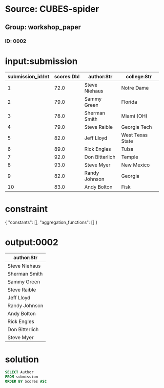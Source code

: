 # Source: CUBES-spider
## Group: workshop_paper
### ID: 0002

# input:submission

| submission_id:Int | scores:Dbl | author:Str | college:Str |
|---|---|---|---|
| 1 | 72.0 | Steve Niehaus | Notre Dame |
| 2 | 79.0 | Sammy Green | Florida |
| 3 | 78.0 | Sherman Smith | Miami (OH) |
| 4 | 79.0 | Steve Raible | Georgia Tech |
| 5 | 82.0 | Jeff Lloyd | West Texas State |
| 6 | 89.0 | Rick Engles | Tulsa |
| 7 | 92.0 | Don Bitterlich | Temple |
| 8 | 93.0 | Steve Myer | New Mexico |
| 9 | 82.0 | Randy Johnson | Georgia |
| 10 | 83.0 | Andy Bolton | Fisk |

# constraint

{
  "constants": [],
  "aggregation_functions": []
}

# output:0002

| author:Str |
|---|
| Steve Niehaus |
| Sherman Smith |
| Sammy Green |
| Steve Raible |
| Jeff Lloyd |
| Randy Johnson |
| Andy Bolton |
| Rick Engles |
| Don Bitterlich |
| Steve Myer |

# solution

```sql
SELECT Author
FROM submission
ORDER BY Scores ASC
```
